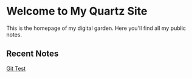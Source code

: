 # Welcome to My Quartz Site 
This is the homepage of my digital garden. Here you'll find all my public notes. 
## Recent Notes

[Git Test](https://giigdo.github.io/quartz/Git-Test)